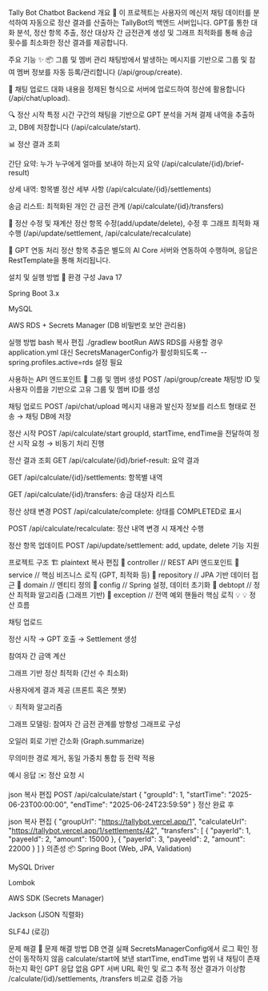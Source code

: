 Tally Bot Chatbot Backend
개요 🌟
이 프로젝트는 사용자의 메신저 채팅 데이터를 분석하여 자동으로 정산 결과를 산출하는 TallyBot의 백엔드 서버입니다.
GPT를 통한 대화 분석, 정산 항목 추출, 정산 대상자 간 금전관계 생성 및 그래프 최적화를 통해 송금 횟수를 최소화한 정산 결과를 제공합니다.

주요 기능 ✨
📦 그룹 및 멤버 관리
채팅방에서 발생하는 메시지를 기반으로 그룹 및 참여 멤버 정보를 자동 등록/관리합니다 (/api/group/create).

💬 채팅 업로드
대화 내용을 정제된 형식으로 서버에 업로드하여 정산에 활용합니다 (/api/chat/upload).

🔍 정산 시작
특정 시간 구간의 채팅을 기반으로 GPT 분석을 거쳐 결제 내역을 추출하고, DB에 저장합니다 (/api/calculate/start).

📊 정산 결과 조회

간단 요약: 누가 누구에게 얼마를 보내야 하는지 요약 (/api/calculate/{id}/brief-result)

상세 내역: 항목별 정산 세부 사항 (/api/calculate/{id}/settlements)

송금 리스트: 최적화된 개인 간 금전 관계 (/api/calculate/{id}/transfers)

🔄 정산 수정 및 재계산
정산 항목 수정(add/update/delete), 수정 후 그래프 최적화 재수행 (/api/update/settlement, /api/calculate/recalculate)

🤖 GPT 연동 처리
정산 항목 추출은 별도의 AI Core 서버와 연동하여 수행하며, 응답은 RestTemplate을 통해 처리됩니다.

설치 및 실행 방법 🚀
환경 구성
Java 17

Spring Boot 3.x

MySQL

AWS RDS + Secrets Manager (DB 비밀번호 보안 관리용)

실행 방법
bash
복사
편집
./gradlew bootRun
AWS RDS를 사용할 경우 application.yml 대신 SecretsManagerConfig가 활성화되도록 --spring.profiles.active=rds 설정 필요

사용하는 API 엔드포인트 📡
그룹 및 멤버 생성
POST /api/group/create
채팅방 ID 및 사용자 이름을 기반으로 고유 그룹 및 멤버 ID를 생성

채팅 업로드
POST /api/chat/upload
메시지 내용과 발신자 정보를 리스트 형태로 전송 → 채팅 DB에 저장

정산 시작
POST /api/calculate/start
groupId, startTime, endTime을 전달하여 정산 시작 요청 → 비동기 처리 진행

정산 결과 조회
GET /api/calculate/{id}/brief-result: 요약 결과

GET /api/calculate/{id}/settlements: 항목별 내역

GET /api/calculate/{id}/transfers: 송금 대상자 리스트

정산 상태 변경
POST /api/calculate/complete: 상태를 COMPLETED로 표시

POST /api/calculate/recalculate: 정산 내역 변경 시 재계산 수행

정산 항목 업데이트
POST /api/update/settlement: add, update, delete 기능 지원

프로젝트 구조 🏗️
plaintext
복사
편집
📂 controller         // REST API 엔드포인트
📂 service            // 핵심 비즈니스 로직 (GPT, 최적화 등)
📂 repository         // JPA 기반 데이터 접근
📂 domain             // 엔티티 정의
📂 config             // Spring 설정, 데이터 초기화
📂 debtopt            // 정산 최적화 알고리즘 (그래프 기반)
📂 exception          // 전역 예외 핸들러
핵심 로직 💡
💡 정산 흐름

채팅 업로드

정산 시작 → GPT 호출 → Settlement 생성

참여자 간 금액 계산

그래프 기반 정산 최적화 (간선 수 최소화)

사용자에게 결과 제공 (프론트 혹은 챗봇)

💡 최적화 알고리즘

그래프 모델링: 참여자 간 금전 관계를 방향성 그래프로 구성

오일러 회로 기반 간소화 (Graph.summarize)

무의미한 경로 제거, 동일 가중치 통합 등 전략 적용

예시 응답 ✉️
정산 요청 시

json
복사
편집
POST /api/calculate/start
{
  "groupId": 1,
  "startTime": "2025-06-23T00:00:00",
  "endTime": "2025-06-24T23:59:59"
}
정산 완료 후

json
복사
편집
{
  "groupUrl": "https://tallybot.vercel.app/1",
  "calculateUrl": "https://tallybot.vercel.app/1/settlements/42",
  "transfers": [
    { "payerId": 1, "payeeId": 2, "amount": 15000 },
    { "payerId": 3, "payeeId": 2, "amount": 22000 }
  ]
}
의존성 📦
Spring Boot (Web, JPA, Validation)

MySQL Driver

Lombok

AWS SDK (Secrets Manager)

Jackson (JSON 직렬화)

SLF4J (로깅)

문제 해결 🔧
문제	해결 방법
DB 연결 실패	SecretsManagerConfig에서 로그 확인
정산이 동작하지 않음	calculate/start에 보낸 startTime, endTime 범위 내 채팅이 존재하는지 확인
GPT 응답 없음	GPT 서버 URL 확인 및 로그 추적
정산 결과가 이상함	/calculate/{id}/settlements, /transfers 비교로 검증 가능